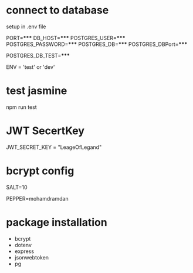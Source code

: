 # connect to database

setup in .env file

PORT=****\*\*\*****
DB_HOST=****\*\*\*****
POSTGRES_USER=****\*\*\*****
POSTGRES_PASSWORD=****\*\*\*****
POSTGRES_DB=****\*\*\*****
POSTGRES_DBPort=****\*\*\*****

<!-- test database -->

POSTGRES_DB_TEST=****\*\*\*****

ENV = 'test' or 'dev'
# test jasmine

npm run test

# JWT SecertKey

JWT_SECRET_KEY = "LeageOfLegand"

# bcrypt config

SALT=10

PEPPER=mohamdramdan

# package installation

- bcrypt
- dotenv
- express
- jsonwebtoken
- pg
